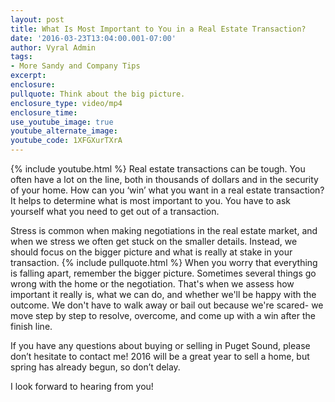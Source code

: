 ```yaml
---
layout: post
title: What Is Most Important to You in a Real Estate Transaction?
date: '2016-03-23T13:04:00.001-07:00'
author: Vyral Admin
tags:
- More Sandy and Company Tips 
excerpt:
enclosure:
pullquote: Think about the big picture.
enclosure_type: video/mp4
enclosure_time:
use_youtube_image: true
youtube_alternate_image:
youtube_code: 1XFGXurTXrA
---
```

{% include youtube.html %}
Real estate transactions can be tough. You often have a lot on the line, both in thousands of dollars and in the security of your home. How can you ‘win’ what you want in a real estate transaction? It helps to determine what is most important to you. You have to ask yourself what you need to get out of a transaction.

Stress is common when making negotiations in the real estate market, and when we stress we often get stuck on the smaller details. Instead, we should focus on the bigger picture and what is really at stake in your transaction.
{% include pullquote.html %}
When you worry that everything is falling apart, remember the bigger picture. Sometimes several things go wrong with the home or the negotiation. That's when we assess how important it really is, what we can do, and whether we'll be happy with the outcome. We don't have to walk away or bail out because we're scared- we move step by step to resolve, overcome, and come up with a win after the finish line.

If you have any questions about buying or selling in Puget Sound, please don’t hesitate to contact me! 2016 will be a great year to sell a home, but spring has already begun, so don’t delay.

I look forward to hearing from you!
